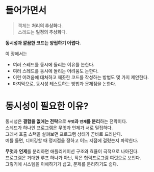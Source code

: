 # 들어가면서 
> 객체는 **처리의 추상화**다.     
> 스레드는 **일정의 추상화**다.         
       
**동시성과 깔끔한 코드는 양립하기 어렵다.**      
     
이 장에서는      
* 여러 스레드를 동시에 돌리는 이유를 논한다.        
* 여러 스레드를 동시에 돌리는 어려움도 논한다.          
* 이런 어려움에 대처하고 깨끗한 코드를 작성하는 방법도 몇 가지 제안한다.     
* 마지막으로, 동시성 테스트하는 방법과 문제점을 논한다.        
   
# 동시성이 필요한 이유?   
동시성은 **결합을 없애는 전략**으로 **`무엇`과 `언제`를 분리**하는 전략이다.               
스레드가 하나인 프로그램은 무엇과 언제가 서로 밀접하다.            
그래서 호출 스택을 살펴보면 프로그램 상태가 곧바로 드러난다.       
예를 들면, 디버깅할 때 정지점을 정하고 어느 지점에 걸렸는지 파악한다.      
    
**무엇**과 **언제**를 분리하면 애플리케이션 구조와 효율이 극적으로 나아진다.     
프로그램은 거대한 루프 하나가 아닌, 작은 협력프로그램 여럿으로 보인다.  
그렇기에 시스템을 이해하기가 쉽고, 문제를 분리하기도 쉽다.    
